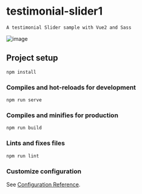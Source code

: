# testimonial-slider1
```
A testimonial Slider sample with Vue2 and Sass
```
![image](https://i.postimg.cc/jS7rmsZQ/CPT2301111526-1202x932.gif)

## Project setup
```
npm install
```

### Compiles and hot-reloads for development
```
npm run serve
```

### Compiles and minifies for production
```
npm run build
```

### Lints and fixes files
```
npm run lint
```

### Customize configuration
See [Configuration Reference](https://cli.vuejs.org/config/).
